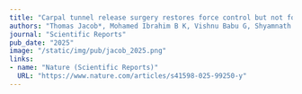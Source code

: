 ```yaml
---
title: "Carpal tunnel release surgery restores force control but not force coordination in CTS patients"
authors: "Thomas Jacob*, Mohamed Ibrahim B K, Vishnu Babu G, Shyamnath Krishna Pandian K, R Krishnamoorthy, G Karthikeyan, P Jeyakumar, V S Valarmathy, Jahir Hussain, C S Ezhilavan, K Sridhar, Sivakumar Balasubramanian, and Varadhan SKM"
journal: "Scientific Reports"
pub_date: "2025"
image: "/static/img/pub/jacob_2025.png"
links:
- name: "Nature (Scientific Reports)"
  URL: "https://www.nature.com/articles/s41598-025-99250-y"
---
```



